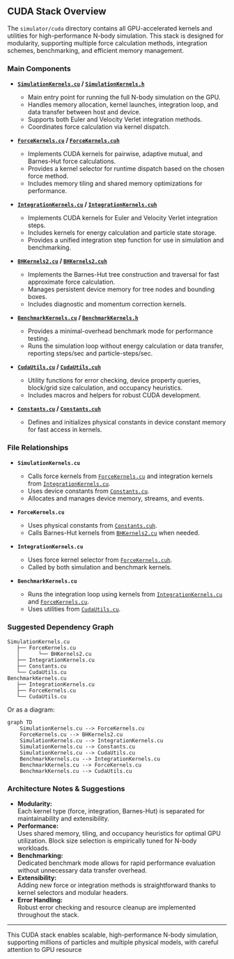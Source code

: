 ## CUDA Stack Overview

The `simulator/cuda` directory contains all GPU-accelerated kernels and utilities for high-performance N-body simulation. This stack is designed for modularity, supporting multiple force calculation methods, integration schemes, benchmarking, and efficient memory management.

### Main Components

- **[`SimulationKernels.cu`](SimulationKernels.cu) / [`SimulationKernels.h`](SimulationKernels.h)**
  - Main entry point for running the full N-body simulation on the GPU.
  - Handles memory allocation, kernel launches, integration loop, and data transfer between host and device.
  - Supports both Euler and Velocity Verlet integration methods.
  - Coordinates force calculation via kernel dispatch.

- **[`ForceKernels.cu`](ForceKernels.cu) / [`ForceKernels.cuh`](ForceKernels.cuh)**
  - Implements CUDA kernels for pairwise, adaptive mutual, and Barnes-Hut force calculations.
  - Provides a kernel selector for runtime dispatch based on the chosen force method.
  - Includes memory tiling and shared memory optimizations for performance.

- **[`IntegrationKernels.cu`](IntegrationKernels.cu) / [`IntegrationKernels.cuh`](IntegrationKernels.cuh)**
  - Implements CUDA kernels for Euler and Velocity Verlet integration steps.
  - Includes kernels for energy calculation and particle state storage.
  - Provides a unified integration step function for use in simulation and benchmarking.

- **[`BHKernels2.cu`](BHKernels2.cu) / [`BHKernels2.cuh`](BHKernels2.cuh)**
  - Implements the Barnes-Hut tree construction and traversal for fast approximate force calculation.
  - Manages persistent device memory for tree nodes and bounding boxes.
  - Includes diagnostic and momentum correction kernels.

- **[`BenchmarkKernels.cu`](BenchmarkKernels.cu) / [`BenchmarkKernels.h`](BenchmarkKernels.h)**
  - Provides a minimal-overhead benchmark mode for performance testing.
  - Runs the simulation loop without energy calculation or data transfer, reporting steps/sec and particle-steps/sec.

- **[`CudaUtils.cu`](CudaUtils.cu) / [`CudaUtils.cuh`](CudaUtils.cuh)**
  - Utility functions for error checking, device property queries, block/grid size calculation, and occupancy heuristics.
  - Includes macros and helpers for robust CUDA development.

- **[`Constants.cu`](Constants.cu) / [`Constants.cuh`](Constants.cuh)**
  - Defines and initializes physical constants in device constant memory for fast access in kernels.

### File Relationships

- **`SimulationKernels.cu`**
  - Calls force kernels from [`ForceKernels.cu`](ForceKernels.cu) and integration kernels from [`IntegrationKernels.cu`](IntegrationKernels.cu).
  - Uses device constants from [`Constants.cu`](Constants.cu).
  - Allocates and manages device memory, streams, and events.

- **`ForceKernels.cu`**
  - Uses physical constants from [`Constants.cuh`](Constants.cuh).
  - Calls Barnes-Hut kernels from [`BHKernels2.cu`](BHKernels2.cu) when needed.

- **`IntegrationKernels.cu`**
  - Uses force kernel selector from [`ForceKernels.cuh`](ForceKernels.cuh).
  - Called by both simulation and benchmark kernels.

- **`BenchmarkKernels.cu`**
  - Runs the integration loop using kernels from [`IntegrationKernels.cu`](IntegrationKernels.cu) and [`ForceKernels.cu`](ForceKernels.cu).
  - Uses utilities from [`CudaUtils.cu`](CudaUtils.cu).

### Suggested Dependency Graph

```
SimulationKernels.cu
   ├── ForceKernels.cu
   │      └── BHKernels2.cu
   ├── IntegrationKernels.cu
   ├── Constants.cu
   └── CudaUtils.cu
BenchmarkKernels.cu
   ├── IntegrationKernels.cu
   ├── ForceKernels.cu
   └── CudaUtils.cu
```

Or as a diagram:

```mermaid
graph TD
    SimulationKernels.cu --> ForceKernels.cu
    ForceKernels.cu --> BHKernels2.cu
    SimulationKernels.cu --> IntegrationKernels.cu
    SimulationKernels.cu --> Constants.cu
    SimulationKernels.cu --> CudaUtils.cu
    BenchmarkKernels.cu --> IntegrationKernels.cu
    BenchmarkKernels.cu --> ForceKernels.cu
    BenchmarkKernels.cu --> CudaUtils.cu
```

### Architecture Notes & Suggestions

- **Modularity:**  
  Each kernel type (force, integration, Barnes-Hut) is separated for maintainability and extensibility.
- **Performance:**  
  Uses shared memory, tiling, and occupancy heuristics for optimal GPU utilization. Block size selection is empirically tuned for N-body workloads.
- **Benchmarking:**  
  Dedicated benchmark mode allows for rapid performance evaluation without unnecessary data transfer overhead.
- **Extensibility:**  
  Adding new force or integration methods is straightforward thanks to kernel selectors and modular headers.
- **Error Handling:**  
  Robust error checking and resource cleanup are implemented throughout the stack.

---

This CUDA stack enables scalable, high-performance N-body simulation, supporting millions of particles and multiple physical models, with careful attention to GPU resource